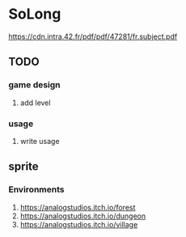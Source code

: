 # SoLong
https://cdn.intra.42.fr/pdf/pdf/47281/fr.subject.pdf

## TODO

### game design

1. add level

### usage

1. write usage

## sprite

### Environments

1. https://analogstudios.itch.io/forest
2. https://analogstudios.itch.io/dungeon
3. https://analogstudios.itch.io/village
